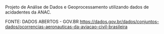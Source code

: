 Projeto de Análise de Dados e Geoprocessamento utilizando dados de acidadentes da ANAC.

FONTE: DADOS ABERTOS - GOV.BR
https://dados.gov.br/dados/conjuntos-dados/ocorrencias-aeronauticas-da-aviacao-civil-brasileira